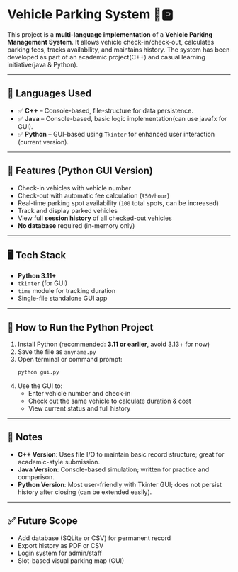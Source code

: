 # Vehicle Parking System 🚗🅿️

This project is a **multi-language implementation** of a **Vehicle Parking Management System**. It allows vehicle check-in/check-out, calculates parking fees, tracks availability, and maintains history. The system has been developed as part of an academic project(C++) and casual learning initiative(java & Python).

---

## 🔧 Languages Used

- ✅ **C++** – Console-based, file-structure for data persistence.
- ✅ **Java** – Console-based, basic logic implementation(can use javafx for GUI).
- ✅ **Python** – GUI-based using `Tkinter` for enhanced user interaction (current version).

---

## 📌 Features (Python GUI Version)

- Check-in vehicles with vehicle number
- Check-out with automatic fee calculation (`₹50/hour`)
- Real-time parking spot availability (`100` total spots, can be increased)
- Track and display parked vehicles
- View full **session history** of all checked-out vehicles
- **No database** required (in-memory only)

---

## 🖥️ Tech Stack

- **Python 3.11+**
- `tkinter` (for GUI)
- `time` module for tracking duration
- Single-file standalone GUI app

---

## 🚀 How to Run the Python Project

1. Install Python (recommended: **3.11 or earlier**, avoid 3.13+ for now)
2. Save the file as `anyname.py`
3. Open terminal or command prompt:
    ```bash
    python gui.py
    ```
4. Use the GUI to:
   - Enter vehicle number and check-in
   - Check out the same vehicle to calculate duration & cost
   - View current status and full history

---

## 📘 Notes

- **C++ Version**: Uses file I/O to maintain basic record structure; great for academic-style submission.
- **Java Version**: Console-based simulation; written for practice and comparison.
- **Python Version**: Most user-friendly with Tkinter GUI; does not persist history after closing (can be extended easily).

---

## ✅ Future Scope

- Add database (SQLite or CSV) for permanent record
- Export history as PDF or CSV
- Login system for admin/staff
- Slot-based visual parking map (GUI)

